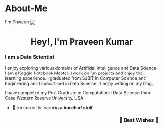 # About-Me
I'm Praveen
<a href="[https://github.com/Praveenku32k/]">
  <img align="center"    src="https://github.com/Praveenku32k/PraveeKumar/blob/main/Pink%20and%20Purple%20Floral%20Patterned%20General%20Linkedin%20Banner%20(1).gif?raw=true" />
</a>


<h1 align="center">Hey!, I'm Praveen Kumar</h1>
<h3>I am a Data Scientist </h3>
I enjoy exploring various domains of Artificial Intelligence and Data Science. I am a Kaggle Notebook Master. I work on fun projects and enjoy the learning experience. I graduated  from SJBIT in Computer Science and  Engineering and I specialised in Data Science . I enjoy writing on my blog. 

I have completed my Post Graduate in Computational Data Science from Case Western Reserve University, USA

- 🌱 I’m currently learning **a bunch of stuff**


<h3 align="right">🌈 Best Wishes 🌈</h3>
